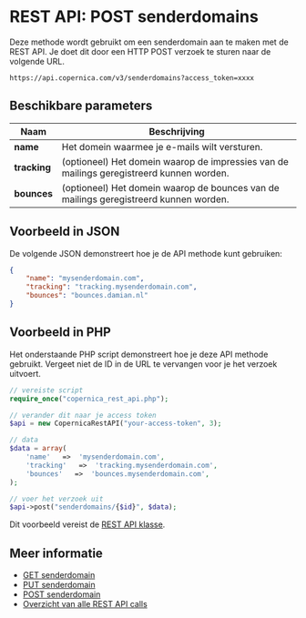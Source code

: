 # REST API: POST senderdomains

Deze methode wordt gebruikt om een senderdomain aan te maken met de REST API. Je doet dit door een HTTP POST verzoek te sturen naar de volgende URL.

`https://api.copernica.com/v3/senderdomains?access_token=xxxx`

## Beschikbare parameters

| Naam              | Beschrijving                                                                                      |
|-------------------|---------------------------------------------------------------------------------------------------|
| **name**          | Het domein waarmee je e-mails wilt versturen.                                                     |
| **tracking**      | (optioneel) Het domein waarop de impressies van de mailings geregistreerd kunnen worden.          |
| **bounces**        | (optioneel) Het domein waarop de bounces van de mailings geregistreerd kunnen worden.             |

## Voorbeeld in JSON

De volgende JSON demonstreert hoe je de API methode kunt gebruiken:

```json
{
    "name": "mysenderdomain.com",
    "tracking": "tracking.mysenderdomain.com",
    "bounces": "bounces.damian.nl"
}
```

## Voorbeeld in PHP

Het onderstaande PHP script demonstreert hoe je deze API methode gebruikt. Vergeet niet de ID in de URL te vervangen voor je het verzoek uitvoert.

```php
// vereiste script
require_once("copernica_rest_api.php");

// verander dit naar je access token
$api = new CopernicaRestAPI("your-access-token", 3);

// data
$data = array(
    'name'   =>  'mysenderdomain.com',
    'tracking'   =>  'tracking.mysenderdomain.com',
    'bounces'   =>  'bounces.mysenderdomain.com',
);

// voer het verzoek uit
$api->post("senderdomains/{$id}", $data);
```

Dit voorbeeld vereist de [REST API klasse](rest-php).

## Meer informatie 

- [GET senderdomain](rest-get-senderdomain)
- [PUT senderdomain](rest-put-senderdomain)
- [POST senderdomain](rest-post-senderdomain)
- [Overzicht van alle REST API calls](rest-api)
